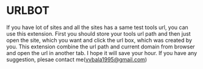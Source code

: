 # URLBOT
If you have lot of sites and all the sites has a same test tools url, you can use this extension.
First you should store your tools url path and then just open the site, which you want and click the url box, which was created by you.
This extension combine the url path and current domain from browser and open the url in another tab.
I hope it will save your hour. If you have any suggestion, plesae contact me(vvbala1995@gmail.com)
